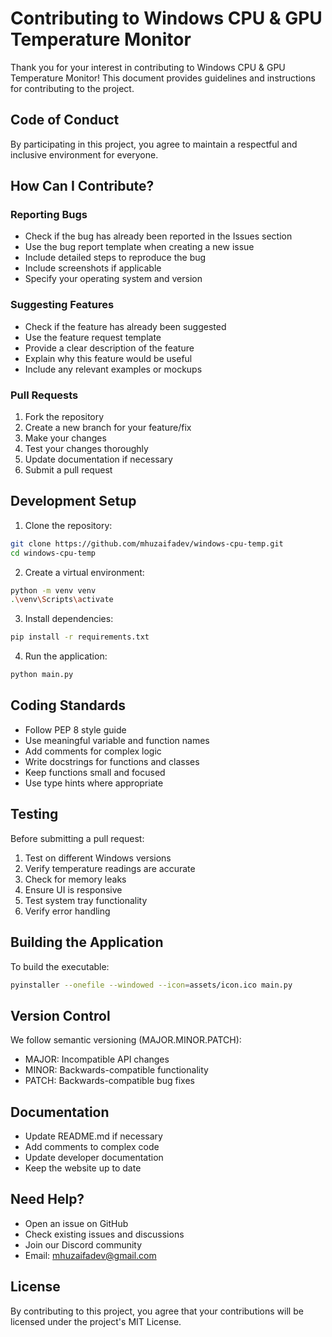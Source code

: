 # Contributing to Windows CPU & GPU Temperature Monitor

Thank you for your interest in contributing to Windows CPU & GPU Temperature Monitor! This document provides guidelines and instructions for contributing to the project.

## Code of Conduct

By participating in this project, you agree to maintain a respectful and inclusive environment for everyone.

## How Can I Contribute?

### Reporting Bugs

- Check if the bug has already been reported in the Issues section
- Use the bug report template when creating a new issue
- Include detailed steps to reproduce the bug
- Include screenshots if applicable
- Specify your operating system and version

### Suggesting Features

- Check if the feature has already been suggested
- Use the feature request template
- Provide a clear description of the feature
- Explain why this feature would be useful
- Include any relevant examples or mockups

### Pull Requests

1. Fork the repository
2. Create a new branch for your feature/fix
3. Make your changes
4. Test your changes thoroughly
5. Update documentation if necessary
6. Submit a pull request

## Development Setup

1. Clone the repository:
```bash
git clone https://github.com/mhuzaifadev/windows-cpu-temp.git
cd windows-cpu-temp
```

2. Create a virtual environment:
```bash
python -m venv venv
.\venv\Scripts\activate
```

3. Install dependencies:
```bash
pip install -r requirements.txt
```

4. Run the application:
```bash
python main.py
```

## Coding Standards

- Follow PEP 8 style guide
- Use meaningful variable and function names
- Add comments for complex logic
- Write docstrings for functions and classes
- Keep functions small and focused
- Use type hints where appropriate

## Testing

Before submitting a pull request:

1. Test on different Windows versions
2. Verify temperature readings are accurate
3. Check for memory leaks
4. Ensure UI is responsive
5. Test system tray functionality
6. Verify error handling

## Building the Application

To build the executable:

```bash
pyinstaller --onefile --windowed --icon=assets/icon.ico main.py
```

## Version Control

We follow semantic versioning (MAJOR.MINOR.PATCH):

- MAJOR: Incompatible API changes
- MINOR: Backwards-compatible functionality
- PATCH: Backwards-compatible bug fixes

## Documentation

- Update README.md if necessary
- Add comments to complex code
- Update developer documentation
- Keep the website up to date

## Need Help?

- Open an issue on GitHub
- Check existing issues and discussions
- Join our Discord community
- Email: mhuzaifadev@gmail.com

## License

By contributing to this project, you agree that your contributions will be licensed under the project's MIT License. 